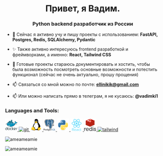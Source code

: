 <h1 align="center">Привет, я Вадим.</h1>
<h3 align="center">Python backend разработчик из России</h3>


- 🌱 Сейчас я активно учу и пишу проекты с использованием: **FastAPI, Postgres, Redis, SQLAlchemy, Pydantic**

- ✨ Также активно интересуюсь frontend разработкой и фреймворками, а именно: **React, Tailwind CSS**

- 📝 Готовые проекты стараюсь документировать и хостить, чтобы была возможность посмотреть основные возможности и потестить функционал (сейчас не очень актуально, прошу прощения)

- 📫 Связаться со мной можно по почте: **ellinikik@gmail.com**
- 📫 Или можно написать прямо в телеграм, я не кусаюсь: **@vadimki1**
</p>

<h3 align="left">Languages and Tools:</h3>
<p align="left"> <a href="https://www.docker.com/" target="_blank" rel="noreferrer"> <img src="https://raw.githubusercontent.com/devicons/devicon/master/icons/docker/docker-original-wordmark.svg" alt="docker" width="40" height="40"/> </a> <a href="https://git-scm.com/" target="_blank" rel="noreferrer"> <img src="https://www.vectorlogo.zone/logos/git-scm/git-scm-icon.svg" alt="git" width="40" height="40"/> </a> <a href="https://www.linux.org/" target="_blank" rel="noreferrer"> <img src="https://raw.githubusercontent.com/devicons/devicon/master/icons/linux/linux-original.svg" alt="linux" width="40" height="40"/> </a> <a href="https://www.postgresql.org" target="_blank" rel="noreferrer"> <img src="https://raw.githubusercontent.com/devicons/devicon/master/icons/postgresql/postgresql-original-wordmark.svg" alt="postgresql" width="40" height="40"/> </a> <a href="https://www.python.org" target="_blank" rel="noreferrer"> <img src="https://raw.githubusercontent.com/devicons/devicon/master/icons/python/python-original.svg" alt="python" width="40" height="40"/> </a> <a href="https://reactjs.org/" target="_blank" rel="noreferrer"> <img src="https://raw.githubusercontent.com/devicons/devicon/master/icons/react/react-original-wordmark.svg" alt="react" width="40" height="40"/> </a> <a href="https://redis.io" target="_blank" rel="noreferrer"> <img src="https://raw.githubusercontent.com/devicons/devicon/master/icons/redis/redis-original-wordmark.svg" alt="redis" width="40" height="40"/> </a> <a href="https://tailwindcss.com/" target="_blank" rel="noreferrer"> <img src="https://www.vectorlogo.zone/logos/tailwindcss/tailwindcss-icon.svg" alt="tailwind" width="40" height="40"/> </a> </p>

<p><img align="center" src="https://github-readme-stats.vercel.app/api/top-langs?username=ameameamie&show_icons=true&locale=en&layout=compact" alt="ameameamie" /></p>
<p align="left"> <img src="https://komarev.com/ghpvc/?username=ameameamie&label=Profile%20Views&color=0e75b6&style=flat" alt="ameameamie" /> </p>
